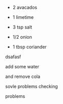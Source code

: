 
* 2 avacados
* 1 limetime
* 3 tsp salt

* 1/2 onion
* 1 tbsp coriander

dsafasf

add some water 

and remove cola

sovle problems checking


problems
